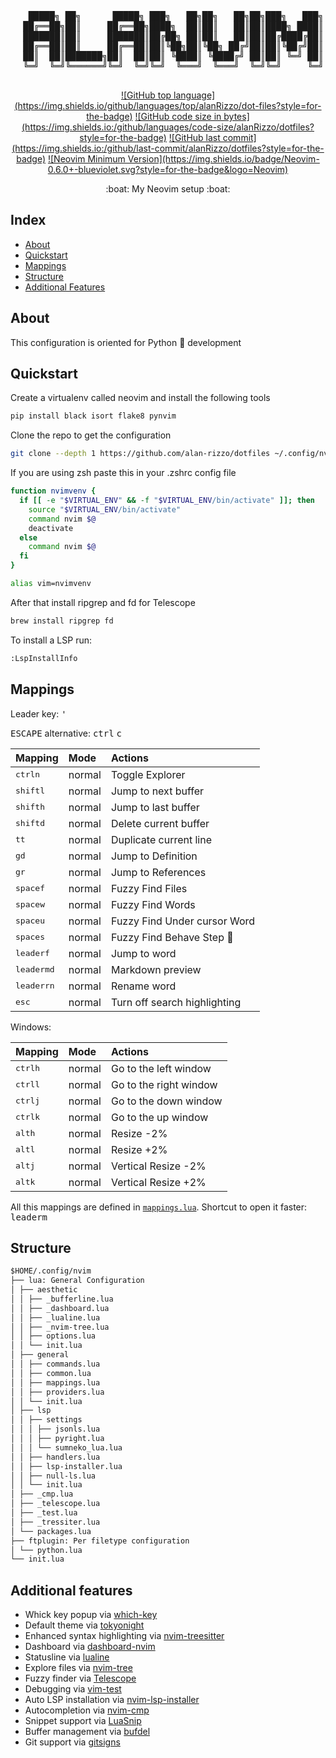 <div align="center">
  <pre>
   █████╗ ██╗      █████╗ ███╗   ██╗██╗   ██╗██╗███╗   ███╗
  ██╔══██╗██║     ██╔══██╗████╗  ██║██║   ██║██║████╗ ████║
  ███████║██║     ███████║██╔██╗ ██║██║   ██║██║██╔████╔██║
  ██╔══██║██║     ██╔══██║██║╚██╗██║╚██╗ ██╔╝██║██║╚██╔╝██║
  ██║  ██║███████╗██║  ██║██║ ╚████║ ╚████╔╝ ██║██║ ╚═╝ ██║
  ╚═╝  ╚═╝╚══════╝╚═╝  ╚═╝╚═╝  ╚═══╝  ╚═══╝  ╚═╝╚═╝     ╚═╝
  </pre>
  <a href="">![GitHub top language](https://img.shields.io/github/languages/top/alanRizzo/dot-files?style=for-the-badge)</a>
  <a href="">![GitHub code size in bytes](https://img.shields.io:/github/languages/code-size/alanRizzo/dotfiles?style=for-the-badge)</a>
  <a href="">![GitHub last commit](https://img.shields.io:/github/last-commit/alanRizzo/dotfiles?style=for-the-badge)</a>
  <a href="">![Neovim Minimum Version](https://img.shields.io/badge/Neovim-0.6.0+-blueviolet.svg?style=for-the-badge&logo=Neovim)</a>

  <br>
  <p>:boat: My Neovim setup :boat:</p>
</div>

## Index

- [About](#about)
- [Quickstart](#quickstart)
- [Mappings](#mappings)
- [Structure](#structure)
- [Additional Features](#additional-features)

## About

This configuration is oriented for Python :snake: development

## Quickstart

Create a virtualenv called neovim and install the following tools

```bash
pip install black isort flake8 pynvim
```

Clone the repo to get the configuration

```bash
git clone --depth 1 https://github.com/alan-rizzo/dotfiles ~/.config/nvim
```

If you are using zsh paste this in your .zshrc config file


```zsh
function nvimvenv {
  if [[ -e "$VIRTUAL_ENV" && -f "$VIRTUAL_ENV/bin/activate" ]]; then
    source "$VIRTUAL_ENV/bin/activate"
    command nvim $@
    deactivate
  else
    command nvim $@
  fi
}

alias vim=nvimvenv
```

After that install ripgrep and fd for Telescope

```zsh
brew install ripgrep fd
```

To install a LSP run:

```bash
:LspInstallInfo
```

## Mappings

Leader key: <kbd>'</kbd>

<kbd>ESCAPE</kbd> alternative: <kbd>ctrl</kbd> <kbd>c</kbd>

| Mapping                        | Mode   | Actions                               |
| :----------------------------  | :----- | :------------------------------------ |
| <kbd>ctrl</kbd><kbd>n</kbd>    | normal | Toggle Explorer                       |
| <kbd>shift</kbd><kbd>l</kbd>   | normal | Jump to next buffer                   |
| <kbd>shift</kbd><kbd>h</kbd>   | normal | Jump to last buffer                   |
| <kbd>shift</kbd><kbd>d</kbd>   | normal | Delete current buffer                 |
| <kbd>tt</kbd>                  | normal | Duplicate current line                |
| <kbd>gd</kbd>                  | normal | Jump to Definition                    |
| <kbd>gr</kbd>                  | normal | Jump to References                    |
| <kbd>space</kbd><kbd>f</kbd>   | normal | Fuzzy Find Files                      |
| <kbd>space</kbd><kbd>w</kbd>   | normal | Fuzzy Find Words                      |
| <kbd>space</kbd><kbd>u</kbd>   | normal | Fuzzy Find Under cursor Word          |
| <kbd>space</kbd><kbd>s</kbd>   | normal | Fuzzy Find Behave Step :construction: |
| <kbd>leader</kbd><kbd>f</kbd>  | normal | Jump to word                          |
| <kbd>leader</kbd><kbd>md</kbd> | normal | Markdown preview                      |
| <kbd>leader</kbd><kbd>rn</kbd> | normal | Rename word                           |
| <kbd>esc</kbd>                 | normal | Turn off search highlighting          |

Windows:

| Mapping                         | Mode   | Actions                |
| :------------------------------ | :----- | :--------------------- |
| <kbd>ctrl</kbd><kbd>h</kbd>     | normal | Go to the left window  |
| <kbd>ctrl</kbd><kbd>l</kbd>     | normal | Go to the right window |
| <kbd>ctrl</kbd><kbd>j</kbd>     | normal | Go to the down window  |
| <kbd>ctrl</kbd><kbd>k</kbd>     | normal | Go to the up window    |
| <kbd>alt</kbd><kbd>h</kbd>      | normal | Resize -2%             |
| <kbd>alt</kbd><kbd>l</kbd>      | normal | Resize +2%             |
| <kbd>alt</kbd><kbd>j</kbd>      | normal | Vertical Resize -2%    |
| <kbd>alt</kbd><kbd>k</kbd>      | normal | Vertical Resize +2%    |

All this mappings are defined in [`mappings.lua`](./general/mappings.lua).
Shortcut to open it faster: <kbd>leader</kbd><kbd>m</kbd>

## Structure

```markdown
$HOME/.config/nvim
├── lua: General Configuration
│ ├── aesthetic
│ │ ├── _bufferline.lua
│ │ ├── _dashboard.lua
│ │ ├── _lualine.lua
│ │ ├── _nvim-tree.lua
│ │ ├── options.lua
│ │ └── init.lua
│ ├── general
│ │ ├── commands.lua
│ │ ├── common.lua
│ │ ├── mappings.lua
│ │ ├── providers.lua
│ │ └── init.lua
│ ├── lsp
│ │ ├── settings
│ │ │ ├── jsonls.lua
│ │ │ ├── pyright.lua
│ │ │ └── sumneko_lua.lua
│ │ ├── handlers.lua
│ │ ├── lsp-installer.lua
│ │ ├── null-ls.lua
│ │ └── init.lua
│ ├── _cmp.lua
│ ├── _telescope.lua
│ ├── _test.lua
│ ├── _tressiter.lua
│ └── packages.lua
├── ftplugin: Per filetype configuration
│ └── python.lua
└── init.lua
```

## Additional features

- Whick key popup via [which-key](https://github.com/folke/which-key.nvim)
- Default theme via [tokyonight](https://github.com/marko-cerovac/material.nvim)
- Enhanced syntax highlighting via [nvim-treesitter](https://github.com/nvim-treesitter/nvim-treesitter)
- Dashboard via [dashboard-nvim](https://github.com/glepnir/dashboard-nvim)
- Statusline via [lualine](https://github.com/nvim-lualine/lualine.nvim)
- Explore files via [nvim-tree](https://github.com/kyazdani42/nvim-tree.lua)
- Fuzzy finder via [Telescope](https://github.com/nvim-telescope/telescope.nvim)
- Debugging via [vim-test](https://github.com/vim-test/vim-test)
- Auto LSP installation via [nvim-lsp-installer](https://github.comwilliamboman/nvim-lsp-installer)
- Autocompletion via [nvim-cmp](https://github.com/hrsh7th/nvim-cmp)
- Snippet support via [LuaSnip](https://github.com/L3MON4D3/LuaSnip)
- Buffer management via [bufdel](https://github.com/rmagatti/ojroques/nvim-bufdel)
- Git support via [gitsigns](https://github.com/lewis6991/gitsigns.nvim)
